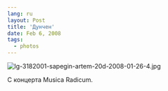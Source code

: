 ```yaml
---
lang: ru
layout: Post
title: 'Дунчен'
date: Feb 6, 2008
tags:
  - photos
---
```


![lg-3182001-sapegin-artem-20d-2008-01-26-4.jpg](upload://lg-3182001-sapegin-artem-20d-2008-01-26-4.jpg)

С концерта Musica Radicum.
